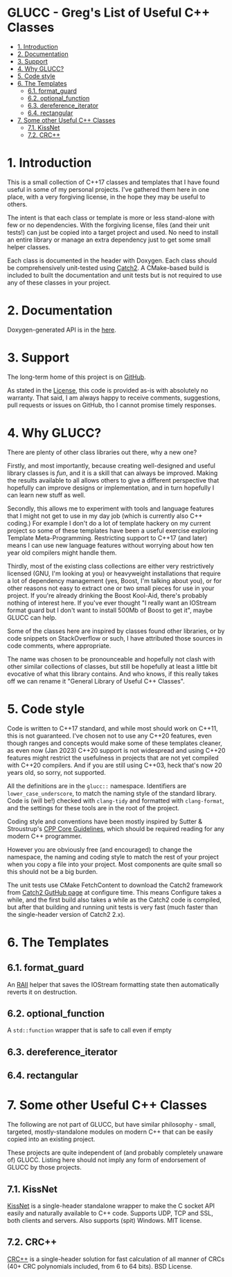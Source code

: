 
# GLUCC - Greg's List of Useful C++ Classes <!-- omit from toc -->

- [1. Introduction](#1-introduction)
- [2. Documentation](#2-documentation)
- [3. Support](#3-support)
- [4. Why GLUCC?](#4-why-glucc)
- [5. Code style](#5-code-style)
- [6. The Templates](#6-the-templates)
  - [6.1. format\_guard](#61-format_guard)
  - [6.2. optional\_function](#62-optional_function)
  - [6.3. dereference\_iterator](#63-dereference_iterator)
  - [6.4. rectangular](#64-rectangular)
- [7. Some other Useful C++ Classes](#7-some-other-useful-c-classes)
  - [7.1. KissNet](#71-kissnet)
  - [7.2. CRC++](#72-crc)


# 1. Introduction

This is a small collection of C++17 classes and templates that I have found
useful in some of my personal projects.   I've gathered them here in one place,
with a very forgiving license, in the hope they may be useful to others.

The intent is that each class or template is more or less stand-alone with few
or no dependencies.  With the forgiving license, files (and their unit tests!)
can just be copied into a target project and used.  No need to install an entire
library or manage an extra dependency just to get some small helper classes.

Each class is documented in the header with Doxygen.  Each class should be
comprehensively unit-tested using [Catch2](https://github.com/catchorg/Catch2).
A CMake-based build is included to built the documentation and unit tests but is
not required to use any of these classes in your project.

# 2. Documentation

  Doxygen-generated API is in the [here](doxygen/index.html).

# 3. Support

The long-term home of this project is on [GitHub](https://github.com/gnbond/GLUCC).

As stated in the [License](LICENSE.md), this code is provided as-is with absolutely
no warranty.  That said, I am always happy to receive comments, suggestions,
pull requests or issues on GitHub, tho I cannot promise timely responses.

# 4. Why GLUCC?

There are plenty of other class libraries out there, why a new one?

Firstly, and most importantly, because creating well-designed and useful library
classes is _fun_, and it is a skill that can always be improved.  Making the
results available to all allows others to give a different perspective that
hopefully can improve designs or implementation, and in turn hopefully I can
learn new stuff as well.

Secondly, this allows me to experiment with tools and language features that I
might not get to use in my day job (which is currently also C++ coding.)  For
example I don't do a lot of template hackery on my current project so some of
these templates have been a useful exercise exploring Template Meta-Programming.
Restricting support to C++17 (and later) means I can use new language features
without worrying about how ten year old compilers might handle them.

Thirdly, most of the existing class collections are either very restrictively
licensed (GNU, I'm looking at you) or heavyweight installations that require a
lot of dependency management (yes, Boost, I'm talking about you), or for other
reasons not easy to extract one or two small pieces for use in your project. If
you're already drinking the Boost Kool-Aid, there's probably nothing of interest
here.  If you've ever thought "I really want an IOStream format guard but I
don't want to install 500Mb of Boost to get it", maybe GLUCC can help.

Some of the classes here are inspired by classes found other libraries, or by
code snippets on StackOverflow or such, I have attributed those sources in code
comments, where appropriate.

The name was chosen to be pronounceable and hopefully not clash with other
similar collections of classes, but still be hopefully at least a little bit
evocative of what this library contains.  And who knows, if this really takes
off we can rename it "General Library of Useful C++ Classes".

# 5. Code style

Code is written to C++17 standard, and while most should work on C++11, this is
not guaranteed.  I've chosen not to use any C++20 features, even though ranges
and concepts would make some of these templates cleaner, as even now (Jan 2023)
C++20 support is not widespread and using C++20 features might restrict the
usefulness in projects that are not yet compiled with C++20 compilers.  And if
you are still using C++03, heck that's now 20 years old, so sorry, not
supported.

All the definitions are in the `glucc::` namespace.  Identifiers are
`lower_case_underscore`, to match the naming style of the standard library. Code
is (will be!) checked with `clang-tidy` and formatted with `clang-format`, and
the settings for these tools are in the root of the project.  

Coding style and conventions have been mostly inspired by Sutter & Stroustrup's
[CPP Core
Guidelines](https://isocpp.github.io/CppCoreGuidelines/CppCoreGuidelines), which
should be required reading for any modern C++ programmer.

However you are obviously free (and encouraged) to change the namespace, the
naming and coding style to match the rest of your project when you copy a file
into your project.  Most components are quite small so this should not be a big
burden.

The unit tests use CMake FetchContent to download the Catch2 framework from
[Catch2 GutHub page](https://github.com/catchorg/Catch2) at configure time. This
means Configure takes a while, and the first build also takes a while as the
Catch2 code is compiled, but after that building and running unit tests is very
fast (much faster than the single-header version of Catch2 2.x).

# 6. The Templates

## 6.1. format_guard

An [RAII](https://isocpp.github.io/CppCoreGuidelines/CppCoreGuidelines#Rr-raii)
helper that saves the IOStream formatting state then automatically reverts it on
destruction.

## 6.2. optional_function

A `std::function` wrapper that is safe to call even if empty

## 6.3. dereference_iterator

## 6.4. rectangular

# 7. Some other Useful C++ Classes

The following are not part of GLUCC, but have similar philosophy - small,
targeted, mostly-standalone modules on modern C++ that can be easily copied into
an existing project.

These projects are quite independent of (and probably completely unaware of)
GLUCC.  Listing here should not imply any form of endorsement of GLUCC by those
projects.

## 7.1. KissNet

[KissNet](https://github.com/Ybalrid/kissnet) is a single-header standalone wrapper to make the C socket API easily and naturally available to C++ code.  Supports UDP, TCP and SSL, both clients and servers.  Also supports (spit) Windows.  MIT license.

## 7.2. CRC++

[CRC++](https://github.com/d-bahr/CRCpp) is a single-header solution for fast
calculation of all manner of CRCs (40+ CRC polynomials included, from 6 to 64
bits).  BSD License.
